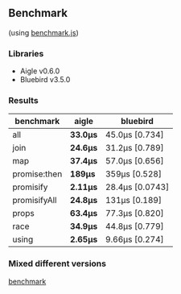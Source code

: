 ## Benchmark

(using [benchmark.js](https://github.com/bestiejs/benchmark.js))

### Libraries
- Aigle v0.6.0
- Bluebird v3.5.0

### Results
|benchmark|aigle|bluebird|
|---|---|---|
|all|**33.0μs**|45.0μs [0.734]|
|join|**24.6μs**|31.2μs [0.789]|
|map|**37.4μs**|57.0μs [0.656]|
|promise:then|**189μs**|359μs [0.528]|
|promisify|**2.11μs**|28.4μs [0.0743]|
|promisifyAll|**24.8μs**|131μs [0.189]|
|props|**63.4μs**|77.3μs [0.820]|
|race|**34.9μs**|44.8μs [0.779]|
|using|**2.65μs**|9.66μs [0.274]|

### Mixed different versions
[benchmark](https://github.com/suguru03/aigle-benchmark)
